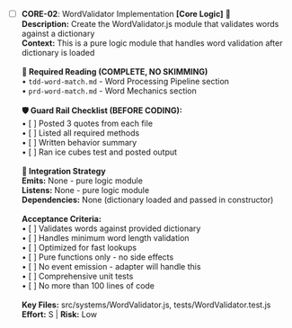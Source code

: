 - [ ] **CORE-02**: WordValidator Implementation **[Core Logic]** 🔵<br/>**Description:** Create the WordValidator.js module that validates words against a dictionary<br/>**Context:** This is a pure logic module that handles word validation after dictionary is loaded<br/><br/>**📖 Required Reading (COMPLETE, NO SKIMMING)**<br/>• `tdd-word-match.md` - Word Processing Pipeline section<br/>• `prd-word-match.md` - Word Mechanics section<br/><br/>**🛡️ Guard Rail Checklist (BEFORE CODING):**<br/>• [ ] Posted 3 quotes from each file<br/>• [ ] Listed all required methods<br/>• [ ] Written behavior summary<br/>• [ ] Ran ice cubes test and posted output<br/><br/>**🔗 Integration Strategy**<br/>**Emits:** None - pure logic module<br/>**Listens:** None - pure logic module<br/>**Dependencies:** None (dictionary loaded and passed in constructor)<br/><br/>**Acceptance Criteria:**<br/>• [ ] Validates words against provided dictionary<br/>• [ ] Handles minimum word length validation<br/>• [ ] Optimized for fast lookups<br/>• [ ] Pure functions only - no side effects<br/>• [ ] No event emission - adapter will handle this<br/>• [ ] Comprehensive unit tests<br/>• [ ] No more than 100 lines of code<br/><br/>**Key Files:** src/systems/WordValidator.js, tests/WordValidator.test.js<br/>**Effort:** S | **Risk:** Low